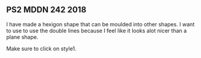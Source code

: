 ## PS2 MDDN 242 2018

I have made a hexigon shape that can be moulded into other shapes. I want to use to use the double lines because I feel like it looks alot nicer than a plane shape.

Make sure to click on style1.